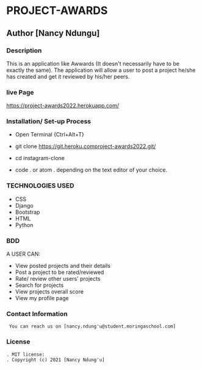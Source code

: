 # PROJECT-AWARDS
## Author [Nancy Ndungu]

### Description

 This is an application like Awwards (It doesn't necessarily have to be exactly the same). The application will allow a user to post a project he/she has created and get it reviewed by his/her peers.


### live Page
https://project-awards2022.herokuapp.com/

### Installation/ Set-up Process
* Open Terminal {Ctrl+Alt+T}

* git clone https://git.heroku.comproject-awards2022.git/

* cd instagram-clone
* code . or atom . depending on the text editor of your choice.

### TECHNOLOGIES USED
  * CSS
  * Django
  * Bootstrap
  * HTML
  * Python

### BDD
A USER CAN:
* View posted projects and their details
* Post a project to be rated/reviewed
* Rate/ review other users' projects
* Search for projects 
* View projects overall score
* View my profile page
### Contact Information
     You can reach us on [nancy.ndung'u@student.moringaschool.com] 

### License
    . MIT license:
    . Copyright (c) 2021 [Nancy Ndung'u]